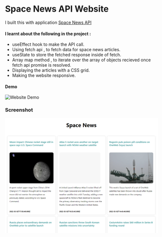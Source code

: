 # Space News API Website

I built this with application [Space News API](https://www.spaceflightnewsapi.net/)

#### I learnt about the following in the project : 

- useEffect hook to make the API call.
- Using fetch api , to fetch data for space news articles.
- useState to store the fetched response inside of fetch.
- Array map method , to iterate over the array of objects recieved once fetch api promise is resolved.
- Displaying the articles with a CSS grid.
- Making the website responsive.

#### Demo

![Website Demo](public/space-news-api.gif)


### Screenshot

![Website Demo](public/news-app.PNG)